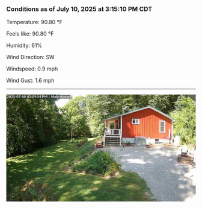 ### Conditions as of July 10, 2025 at 3:15:10 PM CDT 

Temperature: 90.80 &deg;F

Feels like: 90.80 &deg;F

Humidity: 61%

Wind Direction: SW

Windspeed: 0.9 mph

Wind Gust: 1.6 mph

---

<img src="./images/latest.jpeg"/>

